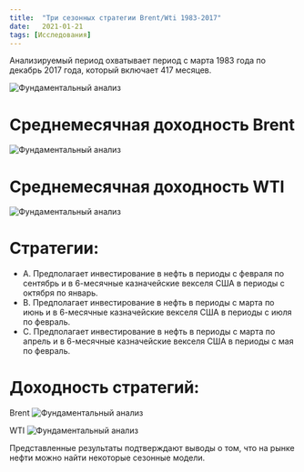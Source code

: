 ```yaml
---
title:  "Три сезонных стратегии Brent/Wti 1983-2017"
date:   2021-01-21
tags: [Исследования]
---
```





Анализируемый период охватывает период с марта 1983 года по декабрь 2017 года, который включает 417 месяцев.


<img src="https://ragve-hub.github.io/console-light/images/bb701c9d-d9b8-406d-876f-c54576eaba17.jpg" alt="Фундаментальный анализ">

# Среднемесячная доходность Brent

<img src="https://ragve-hub.github.io/console-light/images/2d613009-fcab-49d6-8155-d305b270414b.jpg" alt="Фундаментальный анализ">

# Среднемесячная доходность WTI

<img src="https://ragve-hub.github.io/console-light/images/fd1b7d76-a1d1-49be-ada0-a9d89c8ce667.jpg" alt="Фундаментальный анализ">

# Стратегии:
* А. Предполагает инвестирование в нефть в периоды с февраля по сентябрь и в 6-месячные казначейские векселя США в периоды с октября по январь.
* B. Предполагает инвестирование в нефть в периоды с марта по июнь и в 6-месячные казначейские векселя США в периоды с июля по февраль.
* C. Предполагает инвестирование в нефть в периоды с марта по апрель и в 6-месячные казначейские векселя США в периоды с мая по февраль.

# Доходность стратегий:

Brent
<img src="https://ragve-hub.github.io/console-light/images/053f95b1-d540-41ee-8b02-69e8557a15d7.jpg" alt="Фундаментальный анализ">

WTI
<img src="https://ragve-hub.github.io/console-light/images/353d6e67-cb6e-4d4d-a1ea-4ab1443ff595.jpg" alt="Фундаментальный анализ">


Представленные результаты подтверждают выводы о том, что на рынке нефти можно найти некоторые сезонные модели.
